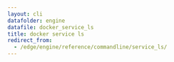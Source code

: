 ```yaml
---
layout: cli
datafolder: engine
datafile: docker_service_ls
title: docker service ls
redirect_from:
  - /edge/engine/reference/commandline/service_ls/
---
```

